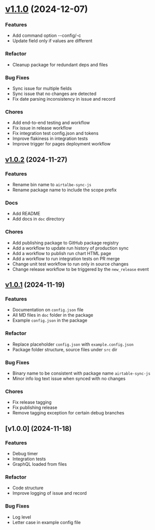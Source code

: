 # [v1.1.0](https://github.com/zhongkairen/airtable-sync-js/compare/v1.1.0...v1.0.2) (2024-12-07)


### Features

* Add command option --config/-c
* Update field only if values are different

### Refactor

* Cleanup package for redundant deps and files

### Bug Fixes

* Sync issue for multiple fields
* Sync issue that no changes are detected
* Fix date parsing inconsistency in issue and record

### Chores

* Add end-to-end testing and workflow
* Fix issue in release workflow
* Fix integration test config.json and tokens
* Improve flakiness in integration tests
* Improve trigger for pages deployment workflow

## [v1.0.2](https://github.com/zhongkairen/airtable-sync-js/compare/v1.0.2...v1.0.1) (2024-11-27)


### Features

* Rename bin name to `airtalbe-sync-js`
* Rename package name to include the scope prefix

### Docs

* Add README
* Add docs in `doc` directory

### Chores

* Add publishing package to GitHub package registry
* Add a workflow to update run history of production sync
* Add a workflow to publish run chart HTML page
* Add a workflow to run integration tests on PR merge
* Change unit test workflow to run only in source changes
* Change release workflow to be triggered by the `new_release` event

## [v1.0.1](https://github.com/zhongkairen/airtable-sync-js/compare/v1.0.1...v1.0.0) (2024-11-19)


### Features

* Documentation on `config.json` file
* All MD files in `doc` folder in the package
* Example `config.json` in the package

### Refactor

* Replace placeholder `config.json` with `example.config.json`
* Package folder structure, source files under `src` dir

### Bug Fixes

* Binary name to be consistent with package name `airtable-sync-js`
* Minor info log text issue when synced with no changes

### Chores

* Fix release tagging
* Fix publishing release
* Remove tagging exception for certain debug branches

## [v1.0.0] (2024-11-18)


### Features

* Debug timer
* Integration tests
* GraphQL loaded from files

### Refactor

* Code structure
* Improve logging of issue and record

### Bug Fixes

* Log level
* Letter case in example config file

